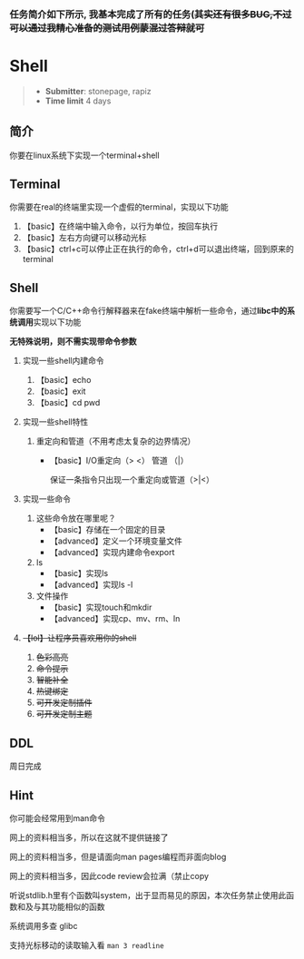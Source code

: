 ### 任务简介如下所示, 我基本完成了所有的任务(~~其实还有很多BUG,不过可以通过我精心准备的测试用例蒙混过答辩就可~~

# Shell

> - **Submitter**: stonepage, rapiz
> - **Time limit** 4 days

## 简介

你要在linux系统下实现一个terminal+shell

## Terminal

你需要在real的终端里实现一个虚假的terminal，实现以下功能

1. 【basic】在终端中输入命令，以行为单位，按回车执行
2. 【basic】左右方向键可以移动光标
3. 【basic】ctrl+c可以停止正在执行的命令，ctrl+d可以退出终端，回到原来的terminal

## Shell

你需要写一个C/C++命令行解释器来在fake终端中解析一些命令，通过**libc中的系统调用**实现以下功能

**无特殊说明，则不需实现带命令参数**

1. 实现一些shell内建命令

   1. 【basic】echo
   2. 【basic】exit
   3. 【basic】cd pwd

2. 实现一些shell特性

   1. 重定向和管道（不用考虑太复杂的边界情况）

      - 【basic】I/O重定向（> <）  管道 （|）

        保证一条指令只出现一个重定向或管道（>|<）

3. 实现一些命令

   1. 这些命令放在哪里呢？
      - 【basic】存储在一个固定的目录
      - 【advanced】定义一个环境变量文件
      - 【advanced】实现内建命令export
   2. ls
      - 【basic】实现ls
      - 【advanced】实现ls -l
   3. 文件操作
      - 【basic】实现touch和mkdir
      - 【advanced】实现cp、mv、rm、ln


4. ~~【lol】让程序员喜欢用你的shell~~

   1. ~~色彩高亮~~
   2. ~~命令提示~~
   3. ~~智能补全~~
   4. ~~热键绑定~~
   5. ~~可开发定制插件~~
   6. ~~可开发定制主题~~

## DDL

周日完成

## Hint

你可能会经常用到man命令

网上的资料相当多，所以在这就不提供链接了

网上的资料相当多，但是请面向man pages编程而非面向blog

网上的资料相当多，因此code review会拉满（禁止copy

听说stdlib.h里有个函数叫system，出于显而易见的原因，本次任务禁止使用此函数和及与其功能相似的函数

系统调用多查 glibc

支持光标移动的读取输入看 `man 3 readline`
